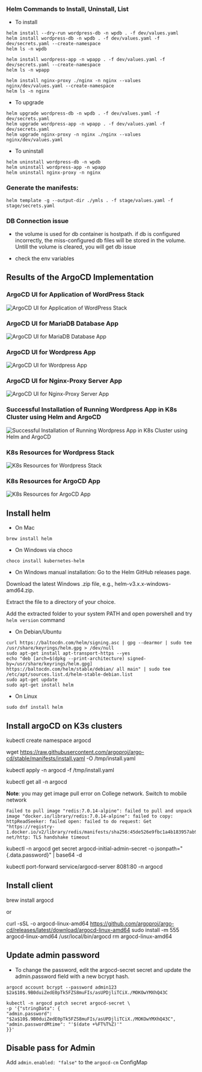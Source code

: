 ### Helm Commands to Install, Uninstall, List
- To install
```
helm install --dry-run wordpress-db -n wpdb . -f dev/values.yaml
helm install wordpress-db -n wpdb . -f dev/values.yaml -f dev/secrets.yaml --create-namespace
helm ls -n wpdb

helm install wordpress-app -n wpapp . -f dev/values.yaml -f dev/secrets.yaml --create-namespace
helm ls -n wpapp

helm install nginx-proxy ./nginx -n nginx --values nginx/dev/values.yaml --create-namespace
helm ls -n nginx
```

- To upgrade
```
helm upgrade wordpress-db -n wpdb . -f dev/values.yaml -f dev/secrets.yaml
helm upgrade wordpress-app -n wpapp . -f dev/values.yaml -f dev/secrets.yaml
helm upgrade nginx-proxy -n nginx ./nginx --values nginx/dev/values.yaml

```

- To uninstall
```
helm uninstall wordpress-db -n wpdb
helm uninstall wordpress-app -n wpapp
helm uninstall nginx-proxy -n nginx

```

### Generate the manifests:
`helm template -g --output-dir ./ymls . -f stage/values.yaml -f stage/secrets.yaml`

### DB Connection issue
- the volume is used for db container is hostpath. if db is configured incorrectly, the miss-configured db files will be stored in the volume. Untill the volume is cleared, you will get db issue

- check the env variables

## Results of the ArgoCD Implementation

### ArgoCD UI for Application of WordPress Stack
![ArgoCD UI for Application of WordPress Stack](results/argocd_ui.png)

### ArgoCD UI for MariaDB Database App
![ArgoCD UI for MariaDB Database App](results/database_app.png)

### ArgoCD UI for Wordpress App
![ArgoCD UI for Wordpress App](results/wordpress_app.png)

### ArgoCD UI for Nginx-Proxy Server App
![ArgoCD UI for Nginx-Proxy Server App](results/nginx_proxy_app.png)

### Successful Installation of Running Wordpress App in K8s Cluster using Helm and ArgoCD
![Successful Installation of Running Wordpress App in K8s Cluster using Helm and ArgoCD](results/running_wp_app.png)

### K8s Resources for Wordpress Stack
![K8s Resources for Wordpress Stack](results/appstack_k8s.png)

### K8s Resources for ArgoCD App
![K8s Resources for ArgoCD App](results/argocd_k8s.png)



## Install helm
- On Mac
```
brew install helm
```

- On Windows via choco
```
choco install kubernetes-helm
```

- On Windows manual installation:
Go to the Helm GitHub releases page.

Download the latest Windows .zip file, e.g., helm-v3.x.x-windows-amd64.zip.

Extract the file to a directory of your choice.

Add the extracted folder to your system PATH  and open powershell and try `helm version` command


- On Debian/Ubuntu
```
curl https://baltocdn.com/helm/signing.asc | gpg --dearmor | sudo tee /usr/share/keyrings/helm.gpg > /dev/null
sudo apt-get install apt-transport-https --yes
echo "deb [arch=$(dpkg --print-architecture) signed-by=/usr/share/keyrings/helm.gpg] https://baltocdn.com/helm/stable/debian/ all main" | sudo tee /etc/apt/sources.list.d/helm-stable-debian.list
sudo apt-get update
sudo apt-get install helm
```

- On Linux
```
sudo dnf install helm
```


## Install argoCD on K3s clusters

kubectl create namespace argocd

wget https://raw.githubusercontent.com/argoproj/argo-cd/stable/manifests/install.yaml -O /tmp/install.yaml

kubectl apply -n argocd -f /tmp/install.yaml

kubectl get all -n argocd

**Note**: you may get image pull error on College network. Switch to mobile network
```
Failed to pull image "redis:7.0.14-alpine": failed to pull and unpack image "docker.io/library/redis:7.0.14-alpine": failed to copy: httpReadSeeker: failed open: failed to do request: Get "https://registry-1.docker.io/v2/library/redis/manifests/sha256:45de526e9fbc1a4b183957ab93a448294181fae10ced9184fc6efe9956ca0ccc": net/http: TLS handshake timeout
```

kubectl -n argocd get secret argocd-initial-admin-secret -o jsonpath="{.data.password}" | base64 -d

kubectl port-forward service/argocd-server 8081:80 -n argocd


## Install client
brew install argocd

or

curl -sSL -o argocd-linux-amd64 https://github.com/argoproj/argo-cd/releases/latest/download/argocd-linux-amd64
sudo install -m 555 argocd-linux-amd64 /usr/local/bin/argocd
rm argocd-linux-amd64

## Update admin password
- To change the password, edit the argocd-secret secret and update the admin.password field with a new bcrypt hash.
```
argocd account bcrypt --password admin123
$2a$10$.9B0duiZedE0pTk5FZS8muFIs/asUPDjliTCiX./MOKOwYMXhQ43C
```

```
kubectl -n argocd patch secret argocd-secret \
-p '{"stringData": {
"admin.password": "$2a$10$.9B0duiZedE0pTk5FZS8muFIs/asUPDjliTCiX./MOKOwYMXhQ43C",
"admin.passwordMtime": "'$(date +%FT%T%Z)'"
}}'
```

## Disable pass for Admin
Add `admin.enabled: "false"` to the `argocd-cm` ConfigMap


